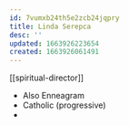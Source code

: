 ```yaml
---
id: 7vumxb24th5e2zcb24jqpry
title: Linda Serepca
desc: ''
updated: 1663926223654
created: 1663926061491
---
```

[[spiritual-director]]
- Also Enneagram
- Catholic (progressive)
- 